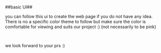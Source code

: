 ##basic UI##

<p> you can follow this ui to create the web page if you do not have any idea. <br/> There is no a specific color theme to follow but make sure the color is comfortable for viewing and suits our project :) (not necessarily to be pink) <br/></p>
<br/>
<p> we look forward to your prs :) </> 
